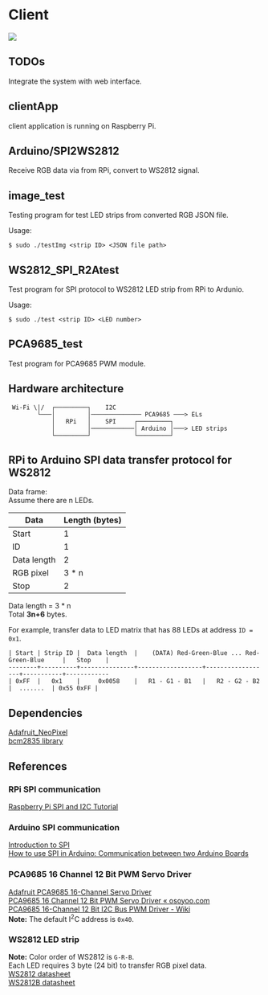 # Client 

<img src="https://img.shields.io/badge/platform-linux-lightgrey.svg">

## TODOs
Integrate the system with web interface.  

## clientApp
client application is running on Raspberry Pi.  

## Arduino/SPI2WS2812
Receive RGB data via from RPi, convert to WS2812 signal.  

## image_test
Testing program for test LED strips from converted RGB JSON file.  

Usage:  
```
$ sudo ./testImg <strip ID> <JSON file path>
```

## WS2812_SPI_R2Atest
Test program for SPI protocol to WS2812 LED strip from RPi to Ardunio.

Usage:  
```
$ sudo ./test <strip ID> <LED number>
```

## PCA9685_test
Test program for PCA9685 PWM module.

## Hardware architecture

```
 Wi-Fi \|/  ┌─────────┐    I2C  
        └───│         │────────────── PCA9685 ───> ELs  
            │   RPi   │    SPI     ┌─────────┐  
            │         │────────────│ Arduino │───> LED strips  
            └─────────┘            └─────────┘  
```

## RPi to Arduino SPI data transfer protocol for WS2812
Data frame:  
Assume there are n LEDs.  

| Data | Length (bytes) |
| ---- | ---- |
| Start | 1 |
| ID | 1 |
| Data length | 2 |
| RGB pixel | 3 * n |
| Stop | 2 |

Data length = 3 * n  
Total **3n+6** bytes.  

For example, transfer data to LED matrix that has 88 LEDs at address `ID = 0x1`.  
```
| Start | Strip ID |  Data length  |    (DATA) Red-Green-Blue ... Red-Green-Blue     |   Stop    |
--------+----------+---------------+------------------+------------------+-----------+------------
| 0xFF  |   0x1    |     0x0058    |   R1 - G1 - B1   |   R2 - G2 - B2   |  .......  | 0x55 0xFF |
```

## Dependencies
[Adafruit_NeoPixel](https://github.com/adafruit/Adafruit_NeoPixel)  
[bcm2835 library](https://www.airspayce.com/mikem/bcm2835/index.html)  

## References

### RPi SPI communication
[Raspberry Pi SPI and I2C Tutorial](https://learn.sparkfun.com/tutorials/raspberry-pi-spi-and-i2c-tutorial/all)  

### Arduino SPI communication
[Introduction to SPI](https://arduino.stackexchange.com/questions/16348/how-do-you-use-spi-on-an-arduino)  
[How to use SPI in Arduino: Communication between two Arduino Boards](https://circuitdigest.com/microcontroller-projects/arduino-spi-communication-tutorial)  

### PCA9685 16 Channel 12 Bit PWM Servo Driver
[Adafruit PCA9685 16-Channel Servo Driver](https://cdn-learn.adafruit.com/downloads/pdf/16-channel-pwm-servo-driver.pdf)  
[PCA9685 16 Channel 12 Bit PWM Servo Driver « osoyoo.com](https://osoyoo.com/2017/07/18/pca9685-16-channel-12-bit-pwm-servo-driver/)  
[PCA9685 16-Channel 12 Bit I2C Bus PWM Driver - Wiki](http://wiki.sunfounder.cc/index.php?title=PCA9685_16-Channel_12_Bit_I2C_Bus_PWM_Driver#Cascading_multiple_driver_modules)  
**Note:** The default I<sup>2</sup>C address is `0x40`.  

### WS2812 LED strip
**Note:** Color order of WS2812 is `G-R-B`.  
Each LED requires 3 byte (24 bit) to transfer RGB pixel data.  
[WS2812 datasheet](https://cdn-shop.adafruit.com/datasheets/WS2812.pdf)  
[WS2812B datasheet](https://cdn-shop.adafruit.com/datasheets/WS2812B.pdf)  